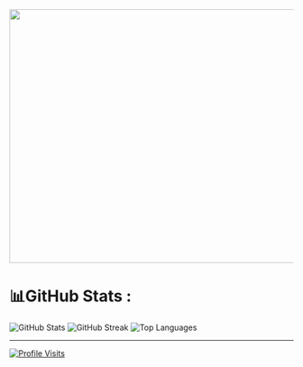 <img src="https://i.pinimg.com/originals/e4/26/70/e426702edf874b181aced1e2fa5c6cde.gif" width="850" height="450" style="float:center"/>

# 📊GitHub Stats :
![GitHub Stats](https://github-readme-stats.vercel.app/api?username=HuynhChiBao1109&theme=dracula&hide_border=true&include_all_commits=false&count_private=true)
![GitHub Streak](https://github-readme-streak-stats.herokuapp.com/?user=HuynhChiBao1109&theme=dracula&hide_border=true)
![Top Languages](https://github-readme-stats.vercel.app/api/top-langs/?username=HuynhChiBao1109&theme=dracula&hide_border=true&include_all_commits=false&count_private=true&layout=compact)

---

[![Profile Visits](https://visitcount.itsvg.in/api?id=HuynhChiBao1109&icon=0&color=0)](https://visitcount.itsvg.in)
